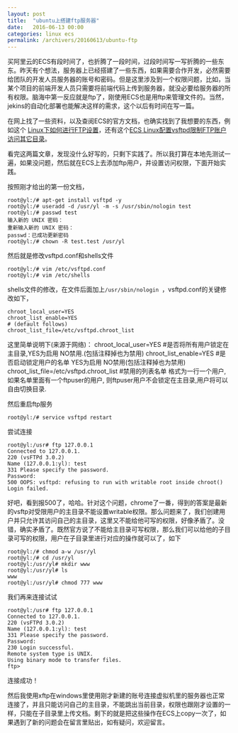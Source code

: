 ```yaml
---
layout: post
title:  "ubuntu上搭建ftp服务器"
date:   2016-06-13 00:00
categories: linux ecs
permalink: /archivers/20160613/ubuntu-ftp
---
```


买阿里云的ECS有段时间了，也折腾了一段时间，过段时间写一写折腾的一些东东。昨天有个想法，服务器上已经搭建了一些东西，如果需要合作开发，必然需要给团队的开发人员服务器的账号和密码。但是这里涉及到一个权限问题，比如，当某个项目的前端开发人员只需要将前端代码上传到服务器，就没必要给服务器的所有权限。脑海中第一反应就是ftp了，刚使用ECS也是用ftp来管理文件的。当然，jekins的自动化部署也能解决这样的需求，这个以后有时间在写一篇。

在网上找了一些资料，以及查阅ECS的官方文档，也确实找到了我想要的东西，例如这个
[Linux下如何进行FTP设置](https://help.aliyun.com/knowledge_detail/5973912.html)，还有这个[ECS Linux配置vsftpd限制FTP账户访问其它目录](https://help.aliyun.com/knowledge_detail/5990158.html?spm=5176.788314853.2.1.mVyePK)。

看完这两篇文章，发现没什么好写的，只剩下实践了。所以我打算在本地先测试一遍，如果没问题，然后就在ECS上去添加ftp用户，并设置访问权限，下面开始实践。

按照刚才给出的第一份文档，

```
root@yl:/# apt-get install vsftpd -y
root@yl:/# useradd -d /usr/yl -m -s /usr/sbin/nologin test
root@yl:/# passwd test
输入新的 UNIX 密码： 
重新输入新的 UNIX 密码： 
passwd：已成功更新密码
root@yl:/# chown -R test.test /usr/yl
```

然后就是修改vsftpd.conf和shells文件

```
root@yl:/# vim /etc/vsftpd.conf
root@yl:/# vim /etc/shells
```

shells文件的修改，在文件后面加上`/usr/sbin/nologin
`，vsftpd.conf的关键修改如下，

```
chroot_local_user=YES
chroot_list_enable=YES
# (default follows)
chroot_list_file=/etc/vsftpd.chroot_list
```

这里简单说明下(来源于网络)：
chroot_local_user=YES       #是否将所有用户锁定在主目录,YES为启用 NO禁用.(包括注释掉也为禁用)
chroot_list_enable=YES     #是否启动锁定用户的名单 YES为启用  NO禁用(包括注释掉也为禁用)
chroot_list_file=/etc/vsftpd.chroot_list     #禁用的列表名单  格式为一行一个用户, 如果名单里面有一个ftpuser的用户, 则ftpuser用户不会锁定在主目录,用户将可以自由切换目录.

然后重启ftp服务

```
root@yl:/# service vsftpd restart
```

尝试连接

```
root@yl:/usr# ftp 127.0.0.1
Connected to 127.0.0.1.
220 (vsFTPd 3.0.2)
Name (127.0.0.1:yl): test
331 Please specify the password.
Password:
500 OOPS: vsftpd: refusing to run with writable root inside chroot()
Login failed.
```

好吧，看到报500了，哈哈。针对这个问题，chrome了一番，得到的答案是最新的vsftp对受限用户的主目录不能设置writable权限。那么问题来了，我们创建用户并只允许其访问自己的主目录，这里又不能给他可写的权限，好像矛盾了。没错，确实矛盾了。既然官方说了不能给主目录可写权限，那么我们可以给他的子目录可写的权限，用户在子目录里进行对应的操作就可以了，如下

```
root@yl:/# chmod a-w /usr/yl
root@yl:/# cd /usr/yl
root@yl:/usr/yl# mkdir www
root@yl:/usr/yl# ls
www
root@yl:/usr/yl# chmod 777 www
```

我们再来连接试试

```
root@yl:/usr# ftp 127.0.0.1
Connected to 127.0.0.1.
220 (vsFTPd 3.0.2)
Name (127.0.0.1:yl): test
331 Please specify the password.
Password:
230 Login successful.
Remote system type is UNIX.
Using binary mode to transfer files.
ftp> 
```

连接成功！

然后我使用xftp在windows里使用刚才新建的账号连接虚拟机里的服务器也正常连接了，并且只能访问自己的主目录，不能跳出当前目录，权限也跟刚才设置的一样，只能在子目录里上传文档。剩下的就是把这些操作在ECS上copy一次了，如果遇到了新的问题会在留言里贴出，如有疑问，欢迎留言。








